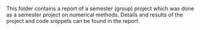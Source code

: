This folder contains a report of a semester (group) project which was done as a semester project on numerical methods.
Details and results of the project and code snippets can be found in the report.
